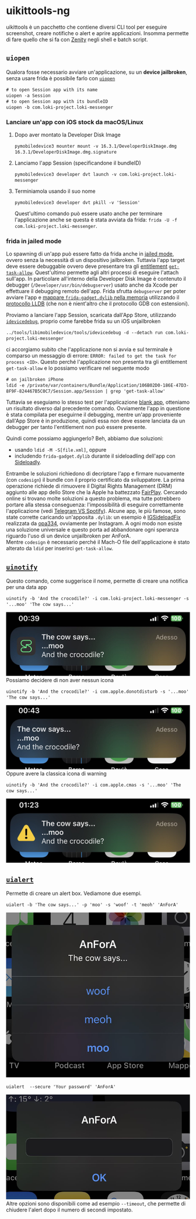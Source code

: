 # uikittools-ng

uikittools è un pacchetto che contiene diversi CLI tool per eseguire screenshot, creare notifiche o alert e aprire applicazioni.
Insomma permette di fare quello che si fa con [Zenity](https://en.wikipedia.org/w/index.php?title=Zenity&oldid=1140898488) negli shell e batch script.

## `uiopen`

Qualora fosse necessario avviare un'applicazione, su un **device jailbroken**, senza usare frida è possibile farlo con [`uiopen`](https://github.com/ProcursusTeam/uikittools-ng/blob/main/uiopen.m)
```shell
# to open Session app with its name
uiopen -a Session
# to open Session app with its bundleID
uiopen -b com.loki-project.loki-messenger
```

### Lanciare un'app con iOS stock da macOS/Linux

1. Dopo aver montato la Developer Disk Image
   ```shell
   pymobiledevice3 mounter mount -v 16.3.1/DeveloperDiskImage.dmg 16.3.1/DeveloperDiskImage.dmg.signature
   ```
2. Lanciamo l'app Session (specificandone il bundleID)
   ```shell
   pymobiledevice3 developer dvt launch -v com.loki-project.loki-messenger
   ```
3. Terminiamola usando il suo nome
   ```shell
   pymobiledevice3 developer dvt pkill -v 'Session'
   ```
   Quest'ultimo comando può essere usato anche per terminare l'applicazione anche se questa è stata avviata da frida: `frida -U -f com.loki-project.loki-messenger`.

### frida in jailed mode

Lo spawning di un'app può essere fatto da frida anche in [jailed mode](https://frida.re/docs/ios/#without-jailbreak), ovvero senza la necessità di un dispositivo jailbroken.
Tuttavia l'app target deve essere debuggable ovvero deve presentare tra gli [entitlement](https://developer.apple.com/documentation/bundleresources/entitlements) [`get-task-allow`](https://stackoverflow.com/a/1026472).
Quest'ultimo permette agli altri processi di eseguire l'attach sull'app. 
In particolare all'interno della Developer Disk Image è contenuto il debugger (`/Developer/usr/bin/debugserver`) usato anche da Xcode per effettuare il debugging remoto dell'app.
<span><!-- https://t.me/fridadotre/85357 --></span>
<span><!-- https://t.me/fridadotre/42430 --></span>
Frida sfrutta `debugserver` per poter avviare l'app e [mappare `frida-gadget.dylib` nella memoria](https://github.com/frida/frida-core/blob/master/src/fruity/injector.vala) utilizzando il [protocollo LLDB](https://github.com/frida/frida-core/blob/master/src/fruity/lldb.vala) (che non è nient'altro che il protocollo GDB con estensioni).

Proviamo a lanciare l'app Session, scaricata dall'App Store, utilizzando [`idevicedebug`](https://github.com/libimobiledevice/libimobiledevice/blob/master/tools/idevicedebug.c), proprio come farebbe frida su un iOS unjailbroken
```shell
../tools/libimobiledevice/tools/idevicedebug -d --detach run com.loki-project.loki-messenger
```
ci accorgiamo subito che l'applicazione non si avvia e sul terminale è comparso un messaggio di errore: `ERROR: failed to get the task for process <ID>`.
Questo perché l'applicazione non presenta tra gli entitlement `get-task-allow` e lo possiamo verificare nel seguente modo
```shell
# on jailbroken iPhone
ldid -e /private/var/containers/Bundle/Application/106B02D0-186E-47D3-8F9F-824467B5C0C7/Session.app/Session | grep 'get-task-allow'
```
Tuttavia se eseguiamo lo stesso test per l'applicazione [blank app](https://github.com/miticollo/blank-app), otteniamo un risultato diverso dal precedente comando.
Ovviamente l'app in questione è stata compilata per eseguirne il debugging, mentre un'app proveniente dall'App Store è in produzione, quindi essa non deve essere lanciata da un debugger per tanto l'entitlement non può essere presente.

Quindi come possiamo aggiungerlo? Beh, abbiamo due soluzioni:
- usando `ldid -M -S[file.xml]`, oppure
- includendo `frida-gadget.dylib` durante il sideloadling dell'app con [Sideloadly](https://sideloadly.io/).

Entrambe le soluzioni richiedono di decriptare l'app e firmare nuovamente (con `codesign`) il bundle con il proprio certificato da sviluppatore.
La prima operazione richiede di rimuovere il Digital Rights Management (DRM) aggiunto alle app dello Store che la Apple ha battezzato [FairPlay](https://segmentfault.com/a/1190000041023774/en).
Cercando online si trovano molte soluzioni a questo problema, ma tutte potrebbero portare alla stessa conseguenza: l'impossibilità di eseguire correttamente l'applicazione (vedi [Telegram VS Spotify](https://drive.google.com/file/d/1iBnWAuelz0y0Il3mihyFDoyd_7D9-p7x/view)).
Alcune app, le più famose, sono state corrette caricando un'apposita `.dylib`: un esempio è [IGSideloadFix](https://github.com/opa334/IGSideloadFix) realizzata da [opa334](https://twitter.com/opa334dev), ovviamente per Instagram.
A ogni modo non esiste una soluzione universale e questo porta ad abbandonare ogni speranza riguardo l'uso di un device unjailbroken per AnForA.<br/>
Mentre `codesign` è necessario perché il Mach-O file dell'applicazione è stato alterato da `ldid` per inserirci `get-task-allow`.

## [`uinotify`](https://github.com/ProcursusTeam/uikittools-ng/blob/main/uinotify.m)

Questo comando, come suggerisce il nome, permette di creare una notifica per una data app
```shell
uinotify -b 'And the crocodile?' -i com.loki-project.loki-messenger -s '...moo' 'The cow says...'
```
![session](../images/uinotify/session.jpeg?raw=true "A notice from Session")<br/>
Possiamo decidere di non aver nessun icona
```shell
uinotify -b 'And the crocodile?' -i com.apple.donotdisturb -s '...moo' 'The cow says...'
```
![empty](../images/uinotify/empty.jpg?raw=true "An empty notice")<br/>
Oppure avere la classica icona di warning
```shell
uinotify -b 'And the crocodile?' -i com.apple.cmas -s '...moo' 'The cow says...'
```
![warning](../images/uinotify/warning.jpg?raw=true "A warning notice")

## [`uialert`](https://github.com/ProcursusTeam/uikittools-ng/blob/main/uialert.m)

Permette di creare un alert box. Vediamone due esempi.
```shell
uialert -b 'The cow says...' -p 'moo' -s 'woof' -t 'meoh' 'AnForA'
```
![buttons](../images/uialert/3-buttons.jpg?raw=true "An box with 3 buttons")
```shell
uialert  --secure 'Your password' 'AnForA'
```
![password](../images/uialert/password.jpg?raw=true "An alert to enter a secret like a password")<br/>
Altre opzioni sono disponibili come ad esempio `--timeout`, che permette di chiudere l'alert dopo il numero di secondi impostato.
